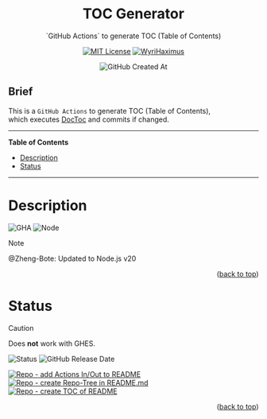 <div id="top" align="center">
<h1>TOC Generator</h1>

<p>`GitHub Actions` to generate TOC (Table of Contents)</p>

[![MIT License](https://img.shields.io/badge/License-MIT-green.svg)](https://choosealicense.com/licenses/mit/)
[![WyriHaximus](https://img.shields.io/badge/fork_from-WyriHaximus-black?logo=github)](https://github.com/WyriHaximus/toc-generator)

![GitHub Created At](https://img.shields.io/github/created-at/Zheng-Bote/gha-toc-generator)

</div>

## Brief

This is a `GitHub Actions` to generate TOC (Table of Contents),  
which executes [DocToc](https://github.com/thlorenz/doctoc) and commits if changed.

<hr>

<!-- START doctoc generated TOC please keep comment here to allow auto update -->
<!-- DON'T EDIT THIS SECTION, INSTEAD RE-RUN doctoc TO UPDATE -->
**Table of Contents**

- [Description](#description)
- [Status](#status)

<!-- END doctoc generated TOC please keep comment here to allow auto update -->

<hr>

# Description

![GHA](https://img.shields.io/badge/Github-Action-black?logo=githubactions)
![Node](https://img.shields.io/badge/Node-20-blue?logo=tsnode)

> [!NOTE]
> @Zheng-Bote: Updated to Node.js v20

<p align="right">(<a href="#top">back to top</a>)</p>

# Status

> [!CAUTION]
> Does **not** work with GHES.

![Status](https://img.shields.io/badge/Status-works-green)
![GitHub Release Date](https://img.shields.io/github/release-date/Zheng-Bote/gha-toc-generator)

[![Repo - add Actions In/Out to README](https://github.com/Zheng-Bote/gha-toc-generator/actions/workflows/repo-actions_docu.yml/badge.svg)](https://github.com/Zheng-Bote/gha-toc-generator/actions/workflows/repo-actions_docu.yml)
[![Repo - create Repo-Tree in README.md](https://github.com/Zheng-Bote/gha-toc-generator/actions/workflows/repo-create_tree_readme.yml/badge.svg)](https://github.com/Zheng-Bote/gha-toc-generator/actions/workflows/repo-create_tree_readme.yml)
[![Repo - create TOC of README](https://github.com/Zheng-Bote/gha-toc-generator/actions/workflows/repo-create_doctoc.yml/badge.svg)](https://github.com/Zheng-Bote/gha-toc-generator/actions/workflows/repo-create_doctoc.yml)

<p align="right">(<a href="#top">back to top</a>)</p>


